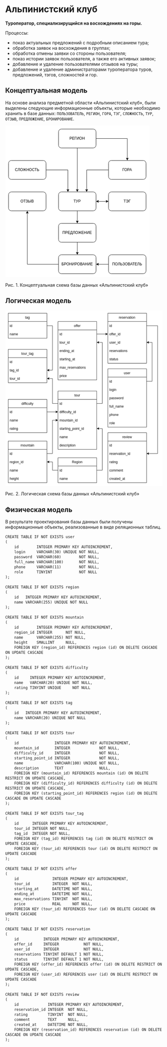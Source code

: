 # Альпинистский клуб

**Туроператор, специализирущийся на восхождениях на горы.**

Процессы:

- показ актуальных предложений с подробным описанием тура;
- обработка заявок на восхождения в группах;
- обработка отмены заявки со стороны пользователя;
- показ истории заявок пользователя, а также его активных заявок;
- добавление и удаление пользователями отзывов на туры;
- добавление и удаление администраторами туроператора туров, предложений, тэгов, сложностей и гор.

## Концептуальная модель

На основе анализа предметной области «Альпинистский клуб», были выделены следующие информационные объекты, которые
необходимо хранить в базе данных: `ПОЛЬЗОВАТЕЛЬ`, `РЕГИОН`, `ГОРА`, `ТЭГ`, `СЛОЖНОСТЬ`, `ТУР`, `ОТЗЫВ`, `ПРЕДЛОЖЕНИЕ`,
`БРОНИРОВАНИЕ`.

![Концептуальная модель](concept-model.png)

Рис. 1. Концептуальная схема базы данных «Альпинистский клуб»

## Логическая модель

![Логическая модель](logic-model.png)

Рис. 2. Логическая схема базы данных «Альпинистский клуб»

## Физическая модель

В результате проектирования базы данных были получены информационные объекты, реализованные в виде реляционных таблиц.

```sqlite
CREATE TABLE IF NOT EXISTS user
(
    id        INTEGER PRIMARY KEY AUTOINCREMENT,
    login     VARCHAR(30) UNIQUE NOT NULL,
    password  VARCHAR(60)        NOT NULL,
    full_name VARCHAR(100)       NOT NULL,
    phone     VARCHAR(11)        NOT NULL,
    role      TINYINT            NOT NULL
);

CREATE TABLE IF NOT EXISTS region
(
    id   INTEGER PRIMARY KEY AUTOINCREMENT,
    name VARCHAR(255) UNIQUE NOT NULL
);

CREATE TABLE IF NOT EXISTS mountain
(
    id        INTEGER PRIMARY KEY AUTOINCREMENT,
    region_id INTEGER      NOT NULL,
    name      VARCHAR(255) NOT NULL,
    height    SMALLINT     NULL,
    FOREIGN KEY (region_id) REFERENCES region (id) ON DELETE CASCADE ON UPDATE CASCADE
);

CREATE TABLE IF NOT EXISTS difficulty
(
    id     INTEGER PRIMARY KEY AUTOINCREMENT,
    name   VARCHAR(20) UNIQUE NOT NULL,
    rating TINYINT UNIQUE     NOT NULL
);

CREATE TABLE IF NOT EXISTS tag
(
    id   INTEGER PRIMARY KEY AUTOINCREMENT,
    name VARCHAR(20) UNIQUE NOT NULL
);

CREATE TABLE IF NOT EXISTS tour
(
    id                INTEGER PRIMARY KEY AUTOINCREMENT,
    mountain_id       INTEGER             NOT NULL,
    difficulty_id     INTEGER             NOT NULL,
    starting_point_id INTEGER             NOT NULL,
    name              VARCHAR(100) UNIQUE NOT NULL,
    description       TEXT                NULL,
    FOREIGN KEY (mountain_id) REFERENCES mountain (id) ON DELETE RESTRICT ON UPDATE CASCADE,
    FOREIGN KEY (difficulty_id) REFERENCES difficulty (id) ON DELETE RESTRICT ON UPDATE CASCADE,
    FOREIGN KEY (starting_point_id) REFERENCES region (id) ON DELETE CASCADE ON UPDATE CASCADE
);

CREATE TABLE IF NOT EXISTS tour_tag
(
    id      INTEGER PRIMARY KEY AUTOINCREMENT,
    tour_id INTEGER NOT NULL,
    tag_id  INTEGER NOT NULL,
    FOREIGN KEY (tag_id) REFERENCES tag (id) ON DELETE RESTRICT ON UPDATE CASCADE,
    FOREIGN KEY (tour_id) REFERENCES tour (id) ON DELETE RESTRICT ON UPDATE CASCADE
);

CREATE TABLE IF NOT EXISTS offer
(
    id               INTEGER PRIMARY KEY AUTOINCREMENT,
    tour_id          INTEGER  NOT NULL,
    starting_at      DATETIME NOT NULL,
    ending_at        DATETIME NOT NULL,
    max_reservations TINYINT  NOT NULL,
    price            REAL     NOT NULL,
    FOREIGN KEY (tour_id) REFERENCES tour (id) ON DELETE CASCADE ON UPDATE CASCADE
);

CREATE TABLE IF NOT EXISTS reservation
(
    id           INTEGER PRIMARY KEY AUTOINCREMENT,
    offer_id     INTEGER           NOT NULL,
    user_id      INTEGER           NOT NULL,
    reservations TINYINT DEFAULT 1 NOT NULL,
    status       TINYINT DEFAULT 1 NOT NULL,
    FOREIGN KEY (offer_id) REFERENCES offer (id) ON DELETE RESTRICT ON UPDATE CASCADE,
    FOREIGN KEY (user_id) REFERENCES user (id) ON DELETE RESTRICT ON UPDATE CASCADE
);

CREATE TABLE IF NOT EXISTS review
(
    id             INTEGER PRIMARY KEY AUTOINCREMENT,
    reservation_id INTEGER  NOT NULL,
    rating         TINYINT  NOT NULL,
    comment        TEXT     NULL,
    created_at     DATETIME NOT NULL,
    FOREIGN KEY (reservation_id) REFERENCES reservation (id) ON DELETE CASCADE ON UPDATE CASCADE
);
```